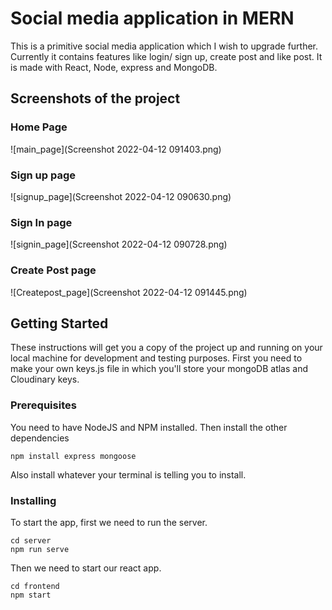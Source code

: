 # Social media application in MERN

This is a primitive social media application which I wish to upgrade further. Currently it contains features like login/ sign up, create post and like post. It is made with React, Node, express and MongoDB.

## Screenshots of the project
### Home Page
![main_page](Screenshot 2022-04-12 091403.png)
### Sign up page
![signup_page](Screenshot 2022-04-12 090630.png)
### Sign In page
![signin_page](Screenshot 2022-04-12 090728.png)
### Create Post page
![Createpost_page](Screenshot 2022-04-12 091445.png)

## Getting Started

These instructions will get you a copy of the project up and running on your local machine for development and testing purposes. First you need to make your own keys.js file in which you'll store your mongoDB atlas and Cloudinary keys. 

### Prerequisites
You need to have NodeJS and NPM installed. 
Then install the other dependencies

```
npm install express mongoose 
```
Also install whatever your terminal is telling you to install. 

### Installing

To start the app, first we need to run the server.

```
cd server
npm run serve
```

Then we need to start our react app.

```
cd frontend
npm start
```




